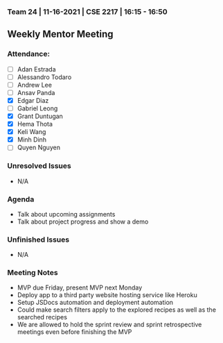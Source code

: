 ### Team 24 | 11-16-2021 | CSE 2217 | 16:15 - 16:50
## Weekly Mentor Meeting

### Attendance:
- [ ] Adan Estrada
- [ ] Alessandro Todaro
- [ ] Andrew Lee
- [ ] Ansav Panda
- [x] Edgar Diaz
- [ ] Gabriel Leong
- [X] Grant Duntugan
- [X] Hema Thota
- [X] Keli Wang
- [X] Minh Dinh
- [ ] Quyen Nguyen

### Unresolved Issues
- N/A

### Agenda
- Talk about upcoming assignments
- Talk about project progress and show a demo

### Unfinished Issues
- N/A

### Meeting Notes
- MVP due Friday, present MVP next Monday
- Deploy app to a third party website hosting service like Heroku
- Setup JSDocs automation and deployment automation
- Could make search filters apply to the explored recipes as well as the searched recipes
- We are allowed to hold the sprint review and sprint retrospective meetings even before finishing the MVP
